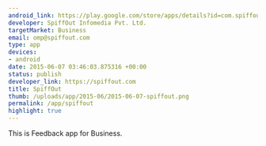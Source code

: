 ```yaml
--- 
android_link: https://play.google.com/store/apps/details?id=com.spiffout.app&hl=en
developer: SpiffOut Infomedia Pvt. Ltd.
targetMarket: Business
email: omp@spiffout.com
type: app
devices: 
- android
date: 2015-06-07 03:46:03.875316 +00:00
status: publish
developer_link: https://spiffout.com
title: SpiffOut
thumb: /uploads/app/2015-06/2015-06-07-spiffout.png
permalink: /app/spiffout
highlight: true
---
```


This is Feedback app for Business.
